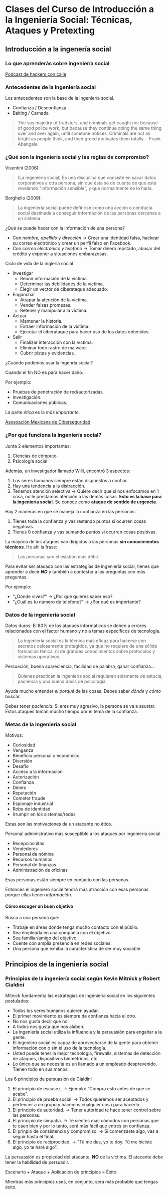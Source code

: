 # Clases del Curso de Introducción a la Ingeniería Social: Técnicas, Ataques y Pretexting

## Introducción a la ingenería social

### Lo que aprenderás sobre ingeniería social

[Podcast de hackers con calle](https://anchor.fm/hackersconcalle)

### Antecedentes de la ingeniería social

Los antecedentes son la base de la ingeniería social.

- Confianza / Desconfianza
- Baiting / Carnada

> The vas majotiry of fradsters, and criminals get caught not because of good police work, but because they continue doing the same thing over and over again, until someone notices. Criminals are not as bright as people think, and their greed motivates them totally. - Frank Abangale.

### ¿Qué son la ingeniería social y las reglas de compromiso?

Visentini (2006):

> (La ingeniería social)  Es una disciplina que consiste en sacar datos corporativos a otra persona, sin que ésta se dé cuenta de que está revelando "información sensible", y que normalmente no lo haría.

Borghello (2009):

> La ingeniería social puede definirse como una acción o conducta social destinada a conseguir información de las personas cercanas a un sistema.

¿Qué se puede hacer con la información de una persona?

- Con *nombre, apellido* y *dirección* -> Crear una identidad falsa, hackear su correo electrónico y crear un perfil falso en Facebook.
- Con *correo electrónico y teléfono* -> Tomar dinero repstado, abusar del crédito y exponer a situaciones embarazosas.

Ciclo de vida de la ingiería social

- Investigar
	- Reunir información de la víctima.
	- Determinar las debilidades de la víctima.
	- Elegir un vector de ciberataque adecuado.
- Enganchar
	- Atrapar la atención de la víctima.
	- Vender falsas promesas.
	- Retener y manipular a la víctima.
- Actuar
	- Mantener la historia.
	- Extraer información de la víctima.
	- Ejecutar el ciberataque para hacer uso de los datos obtenidos.
- Salir
	- Finalizar interacción con la víctima.
	- Eliminar todo rastro de malware.
	- Cubrir pistas y evidencias.

¿Cuándo podemos usar la ingenría social?

Cuando el fin NO es para hacer daño.

Por ejemplo:

- Pruebas de penetración de red/autorizadas.
- Investigación.
- Comunicaciones públicas.

La parte *ética* es la *más importante*.

[Asosoación Mexicana de Ciberseguridad](https://www.ameci.org/index.php/servicios-seguridad/servicio-pentesting/phishing-ingenieria-social)

### ¿Por qué funciona la ingeniería social?

Junta 2 elementos importantes:

1. Ciencias de cómputo
2. Psicología social

Además, un investigador llamado Willi, encontró 3 aspectos:

1. Los seres humanos siempre están dispuestos a confiar.
2. Hay una tendencia a la distracción.
3. Tenemos atención selectiva -> Quiere decir que si nos enfocamos en 1 cosa, no le prestamos atención a las demás cosas. **Esto es la base para la ingeniería social**. Se conoce como **ataque de sentido de urgencia**.

Hay 2 maneras en que se maneja la confianza en las personas:

1. Tienes toda la confianza y vas restando puntos si ocurren cosas negativas.
2. Tienes 0 confianza y vas sumando puntos si ocurren cosas positivas.

La mayoría de los ataques van dirigidos a las personas **sin conocimientos técnicos**. He ahí la frase:

> Las personas son el eslabón más débil.

Para evitar ser atacado con las estrategías de ingeniería social, tienes que aprender a decir ***NO*** y también a contestar a las preguntas con más preguntas.

Por ejemplo:

- "¿Dónde vives?" -> ¿Por qué quieres saber eso?
- "¿Cuál es tu número de teléfono?" -> ¿Por qué es importante?

### Datos de la ingeniería social

Datos duros: El 80% de los ataques informáticos se deben a errores relacionados con el factor humano y no a temas específicos de tecnología.

> La ingeniería social es la técnica más eficaz para hacerse con secretos celosamente protegidos, ya que no requiere de una sólida formación ténica, ni de grandes conocimientos sobre protocolos y sistemas operativos.

Persuación, buena apareciencia, facilidad de palabra, ganar confianza...

> Quienes practican la ingeniería social requieren solamente de astucia, paciencia y una buena dosis de psicología.

Ayuda mucho entender *el porqué* de las cosas. Debes saber *dónde* y *cómo* buscar.

Debes tener *paciencia*. Si eres muy agresivo, la persona se va a asustar. Estos ataques toman mucho tiempo por el tema de la confianza.

### Metas de la ingeniería social

Motivos:

- Curiosidad
- Venganza
- Beneficio personal o económico
- Diversión
- Desafío
- Acceso a la información
- Autorización
- Confianza
- Dinero
- Reputación
- Cometer fraude
- Espionaje industrial
- Robo de identidad
- Irrumpir en los sistemas/redes

Estas son las motivaciones de un atacante no ético.

Personal administrativo más susceptible a los ataques por ingeniería social

- Recepciosnitas
- Vendedores
- Personal de nómina
- Recursos humanos
- Personal de finanzas
- Administración de oficinas

Esas personas están siempre en contacto con las personas.

Entonces el ingeniero social tendrá más atracción con esas personas porque ellas tienen *información*.

#### Cómo escoger un buen objetivo

Busca a una persona que:

- Trabaje en áreas donde tenga mucho contacto con el públio.
- Sea empleada en una compañía con el objetivo.
- Sea familiar/amigo del objetivo.
- Cuente con amplia presencia en redes sociales.
- Una persona que exhiba la característica de ser muy sociable.

## Principios de la ingeniería social

### Principios de la ingeniería social según Kevin Mitnick y Robert Cialdini

Mitnick fundamenta las estrategias de ingeniería social en los siguientes postulados:

- Todos los seres humanos quieren ayudar.
- El primer movimiento es siempre de confianza hacia el otro.
- No nos gusta decir que no.
- A todos nos gusta que nos alaben.
- La ingeniería social utiliza la influencia y la persuasión para engañar a la gente.
- El ingeniero social es capaz de aprovecharse de la gente para obtener información con o sin el uso de la tecnología.
- Usted puede tener la mejor tecnología, firewalls, sistemas de detección de ataques, dispositivos biométricos, etc.
- Lo único que se necesita es un llamado a un empleado desprevenido. Tienen todo en sus manos.

Los 6 principios de persuasión de Cialdini

1. El principio de escasez. -> Ejemplo: "Compra esto antes de que se acabe".
2. El principio de prueba social. -> Todos queremos ser aceptados y pertencer a un grupo y hacemos cualquier cosa para hacerlo.
3. El principio de autoridad. -> Tener autoridad te hace tener control sobre las personas.
4. El principio de simpatía. -> Te sientes más cómodos con personas que te caen bien y por lo tanto, será más fácil que entres en confianza.
5. El prinpio de consistencia y compromiso. -> Si comenzaste algo, vas a seguir hasta el final.
6. El principio de reciprocidad. -> "Tú me das, yo te doy. Tú me hiciste algo, yo te haré algo".

La persuasión es propiedad del atacante, **NO** de la víctima. El atacante debe tener la habilidad de persuadir.

Escenario + Ataque + Aplicación de principios = Éxito

Mientras más principios uses, en conjunto, será más probable que tengas éxito.

